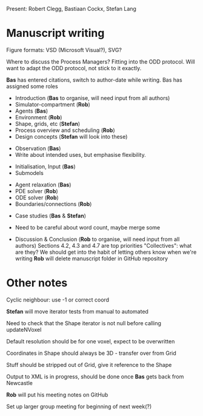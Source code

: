 Present: Robert Clegg, Bastiaan Cockx, Stefan Lang

# Manuscript writing
Figure formats: VSD (Microsoft Visual?), SVG?

Where to discuss the Process Managers? Fitting into the ODD protocol. Will want to adapt the ODD protocol, not stick to it exactly.

**Bas** has entered citations, switch to author-date while writing.
Bas has assigned some roles
 - Introduction (**Bas** to organise, will need input from all authors)
 - Simulator-compartment (**Rob**)
 - Agents (**Bas**)
 - Environment (**Rob**)
 - Shape, grids, etc (**Stefan**)
 - Process overview and scheduling (**Rob**)
 - Design concepts (**Stefan** will look into these)
  * Observation (**Bas**)
  * Write about intended uses, but emphasise flexibility.
 - Initialisation, Input (**Bas**)
 - Submodels
  * Agent relaxation (**Bas**)
  * PDE solver (**Rob**)
  * ODE solver (**Rob**)
  * Boundaries/connections (**Rob**)
 - Case studies (**Bas** & **Stefan**)
  * Need to be careful about word count, maybe merge some
 - Discussion & Conclusion (**Rob** to organise, will need input from all authors)
Sections 4.2, 4.3 and 4.7 are top priorities
"Collectives": what are they?
We should get into the habit of letting others know when we're writing
**Rob** will delete manuscript folder in GitHub repository

# Other notes

Cyclic neighbour: use -1 or correct coord

**Stefan** will move iterator tests from manual to automated

Need to check that the Shape iterator is not null before calling updateNVoxel

Default resolution should be for one voxel, expect to be overwritten

Coordinates in Shape should always be 3D - transfer over from Grid

Stuff should be stripped out of Grid, give it reference to the Shape

Output to XML is in progress, should be done once **Bas** gets back from Newcastle

**Rob** will put his meeting notes on GitHub

Set up larger group meeting for beginning of next week(?)
